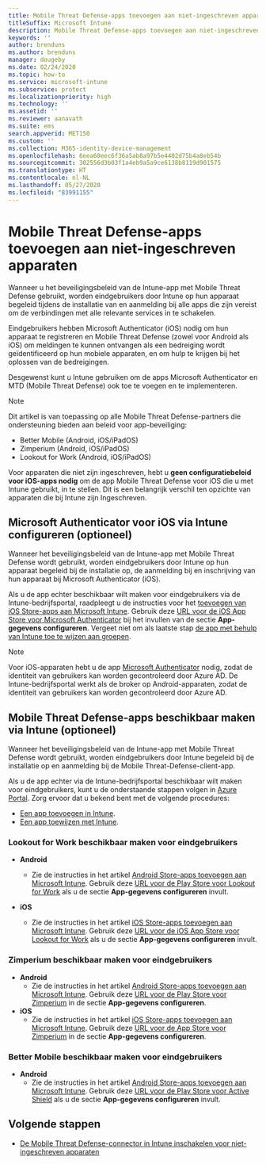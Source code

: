 ```yaml
---
title: Mobile Threat Defense-apps toevoegen aan niet-ingeschreven apparaten
titleSuffix: Microsoft Intune
description: Mobile Threat Defense-apps toevoegen aan niet-ingeschreven apparaten door apparaatgebruikers.
keywords: ''
author: brenduns
ms.author: brenduns
manager: dougeby
ms.date: 02/24/2020
ms.topic: how-to
ms.service: microsoft-intune
ms.subservice: protect
ms.localizationpriority: high
ms.technology: ''
ms.assetid: ''
ms.reviewer: aanavath
ms.suite: ems
search.appverid: MET150
ms.custom: ''
ms.collection: M365-identity-device-management
ms.openlocfilehash: 6eea60eec6f36a5ab8a97b5e4402d75b4a8eb54b
ms.sourcegitcommit: 302556d3b03f1a4eb9a5a9ce6138b8119d901575
ms.translationtype: HT
ms.contentlocale: nl-NL
ms.lasthandoff: 05/27/2020
ms.locfileid: "83991155"
---
```

# <a name="add-mobile-threat-defense-apps-to-unenrolled-devices"></a>Mobile Threat Defense-apps toevoegen aan niet-ingeschreven apparaten

Wanneer u het beveiligingsbeleid van de Intune-app met Mobile Threat Defense gebruikt, worden eindgebruikers door Intune op hun apparaat begeleid tijdens de installatie van en aanmelding bij alle apps die zijn vereist om de verbindingen met alle relevante services in te schakelen.

Eindgebruikers hebben Microsoft Authenticator (iOS) nodig om hun apparaat te registreren en Mobile Threat Defense (zowel voor Android als iOS) om meldingen te kunnen ontvangen als een bedreiging wordt geïdentificeerd op hun mobiele apparaten, en om hulp te krijgen bij het oplossen van de bedreigingen.

Desgewenst kunt u Intune gebruiken om de apps Microsoft Authenticator en MTD (Mobile Threat Defense) ook toe te voegen en te implementeren.

> [!NOTE]
> Dit artikel is van toepassing op alle Mobile Threat Defense-partners die ondersteuning bieden aan beleid voor app-beveiliging:
>
> - Better Mobile (Android, iOS/iPadOS)
> - Zimperium (Android, iOS/iPadOS)
> - Lookout for Work (Android, iOS/iPadOS)
>
> Voor apparaten die niet zijn ingeschreven, hebt u **geen configuratiebeleid voor iOS-apps nodig** om de app Mobile Threat Defense voor iOS die u met Intune gebruikt, in te stellen. Dit is een belangrijk verschil ten opzichte van apparaten die bij Intune zijn Ingeschreven.

## <a name="configure-microsoft-authenticator-for-ios-via-intune-optional"></a>Microsoft Authenticator voor iOS via Intune configureren (optioneel)

Wanneer het beveiligingsbeleid van de Intune-app met Mobile Threat Defense wordt gebruikt, worden eindgebruikers door Intune op hun apparaat begeleid bij de installatie op, de aanmelding bij en inschrijving van hun apparaat bij Microsoft Authenticator (iOS).

Als u de app echter beschikbaar wilt maken voor eindgebruikers via de Intune-bedrijfsportal, raadpleegt u de instructies voor het [toevoegen van iOS Store-apps aan Microsoft Intune](../apps/store-apps-ios.md). Gebruik deze [URL voor de iOS App Store voor Microsoft Authenticator](https://itunes.apple.com/us/app/microsoft-authenticator/id983156458?mt=8) bij het invullen van de sectie **App-gegevens configureren**. Vergeet niet om als laatste stap [de app met behulp van Intune toe te wijzen aan groepen](../apps/apps-deploy.md).

> [!NOTE]
> Voor iOS-apparaten hebt u de app [Microsoft Authenticator](https://docs.microsoft.com/azure/multi-factor-authentication/end-user/microsoft-authenticator-app-how-to) nodig, zodat de identiteit van gebruikers kan worden gecontroleerd door Azure AD. De Intune-bedrijfsportal werkt als de broker op Android-apparaten, zodat de identiteit van gebruikers kan worden gecontroleerd door Azure AD.

## <a name="making-mobile-threat-defense-apps-available-via-intune-optional"></a>Mobile Threat Defense-apps beschikbaar maken via Intune (optioneel)

Wanneer het beveiligingsbeleid van de Intune-app met Mobile Threat Defense wordt gebruikt, worden eindgebruikers door Intune begeleid bij de installatie op en aanmelding bij de Mobile Threat-Defense-client-app.

Als u de app echter via de Intune-bedrijfsportal beschikbaar wilt maken voor eindgebruikers, kunt u de onderstaande stappen volgen in [Azure Portal](https://portal.azure.com/). Zorg ervoor dat u bekend bent met de volgende procedures:

- [Een app toevoegen in Intune](../apps/apps-add.md).
- [Een app toewijzen met Intune](../apps/apps-deploy.md).

### <a name="making-lookout-for-work-available-to-end-users"></a>Lookout for Work beschikbaar maken voor eindgebruikers

- **Android**  
  - Zie de instructies in het artikel [Android Store-apps toevoegen aan Microsoft Intune](../apps/store-apps-android.md). Gebruik deze [URL voor de Play Store voor Lookout for Work](https://play.google.com/store/apps/details?id=com.lookout.enterprise) als u de sectie **App-gegevens configureren** invult.

- **iOS**
  - Zie de instructies in het artikel [iOS Store-apps toevoegen aan Microsoft Intune](../apps/store-apps-ios.md). Gebruik deze [URL voor de iOS App Store voor Lookout for Work](https://itunes.apple.com/us/app/lookout-for-work/id997193468?mt=8) als u de sectie **App-gegevens configureren** invult.

<!-- ### Making Symantec Endpoint Protection Mobile available to end users
- **Android**
  - See the instructions for [adding Android store apps to Microsoft Intune](../apps/store-apps-android.md). When completing the **Configure app information** section, use this [SEP Mobile app store URL](https://play.google.com/store/apps/details?id=com.skycure.skycure). For **Minimum operating system**, select **Android 4.0 (Ice Cream Sandwich)**.

- **iOS**
  - See the instructions for [adding iOS store apps to Microsoft Intune](../apps/store-apps-ios.md). Use this [SEP Mobile - App Store URL](https://itunes.apple.com/us/app/skycure/id695620821?mt=8) when completing the **Configure app information** section.

### Making Check Point SandBlast Mobile available to end users
- **Android**  
  - See the instructions for [adding Android store apps to Microsoft Intune](../apps/store-apps-android.md). Use this [Check Point SandBlast Mobile - Play Store URL](https://play.google.com/store/apps/details?id=com.lacoon.security.fox) when completing the **Configure app information** section. 

- **iOS**
  - See the instructions for [adding iOS store apps to Microsoft Intune](../apps/store-apps-ios.md). Use this [Check Point SandBlast Mobile - App Store URL](https://apps.apple.com/us/app/sandblast-mobile-protect/id1006390797) when completing the **Configure app information** section. -->

### <a name="making-zimperium-available-to-end-users"></a>Zimperium beschikbaar maken voor eindgebruikers

- **Android**
  - Zie de instructies in het artikel [Android Store-apps toevoegen aan Microsoft Intune](../apps/store-apps-android.md). Gebruik deze [URL voor de Play Store voor Zimperium](https://play.google.com/store/apps/details?id=com.zimperium.zips&hl=en) in de sectie **App-gegevens configureren**.
- **iOS**
  - Zie de instructies in het artikel [iOS Store-apps toevoegen aan Microsoft Intune](../apps/store-apps-ios.md). Gebruik deze [URL voor de App Store voor Zimperium](https://itunes.apple.com/us/app/zimperium-zips/id1030924459?mt=8) in de sectie **App-gegevens configureren**.

<!-- ### Making Pradeo available to end users
- **Android**
  - See the instructions for [adding Android store apps to Microsoft Intune](../apps/store-apps-android.md). Use this [Pradeo - Play Store URL](https://play.google.com/store/apps/details?id=net.pradeo.service&hl=en_US) when completing the **Configure app information** section.

- **iOS**
  - See the instructions for [adding iOS store apps to Microsoft Intune](../apps/store-apps-ios.md). Use this [Pradeo - App Store URL](https://itunes.apple.com/us/app/pradeo-agent/id547979360?mt=8) when completing the **Configure app information** section. -->

### <a name="making-better-mobile-available-to-end-users"></a>Better Mobile beschikbaar maken voor eindgebruikers

- **Android**
  - Zie de instructies in het artikel [Android Store-apps toevoegen aan Microsoft Intune](../apps/store-apps-android.md). Gebruik deze [URL voor de Play Store voor Active Shield](https://play.google.com/store/apps/details?id=com.better.active.shield.enterprise) als u de sectie **App-gegevens configureren** invult.

<!-- - **iOS**
  - See the instructions for [adding iOS store apps to Microsoft Intune](../apps/store-apps-ios.md). Use this [ActiveShield - App Store URL](https://itunes.apple.com/us/app/activeshield/id980234260?mt=8&uo=4) when completing the **Configure app information** section. -->

<!-- ### Making Sophos available to end users
- **Android**
  - See the instructions for [adding Android store apps to Microsoft Intune](../apps/store-apps-android.md). Use this [Sophos - Play Store URL](https://play.google.com/store/apps/details?id=com.sophos.smsec) when completing the **Configure app information** section.

- **iOS**
  - See the instructions for [adding iOS store apps to Microsoft Intune](../apps/store-apps-ios.md). Use this [ActiveShield - App Store URL](https://itunes.apple.com/us/app/sophos-mobile-security/id1086924662?mt=8) when completing the **Configure app information** section.

### Making Wandera available to end users
- **Android**
  - See the instructions for [adding Android store apps to Microsoft Intune](../apps/store-apps-android.md). Use this [Wandera Mobile - Play Store URL](https://play.google.com/store/apps/details?id=com.wandera.android) when completing the **Configure app information** section. For **Minimum operating system**, select **Android 5.0**.

- **iOS**
  - See the instructions for [adding iOS store apps to Microsoft Intune](../apps/store-apps-ios.md). Use this [Wandera Mobile - - App Store URL](https://itunes.apple.com/app/wandera/id605469330) when completing the **Configure app information** section. -->

## <a name="next-steps"></a>Volgende stappen

- [De Mobile Threat Defense-connector in Intune inschakelen voor niet-ingeschreven apparaten](mtd-enable-unenrolled-devices.md)